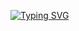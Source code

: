 [![Typing SVG](https://readme-typing-svg.demolab.com?font=Fira+Code&pause=1000&width=435&lines=Neverwhere)](https://git.io/typing-svg)

